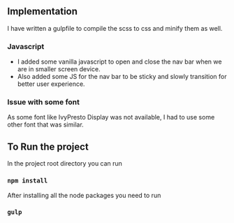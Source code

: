 ## Implementation

I have written a gulpfile to compile the scss to css and minify them as well.
### Javascript
* I added some vanilla javascript to open and close the nav bar when we are in smaller screen device. 
* Also added some JS for the nav bar to be sticky and slowly transition for better user experience.
### Issue with some font
As some font like IvyPresto Display was not available, I had to use some other font that was similar. 

## To Run the project

In the project root directory you can run 

### `npm install`

After installing all the node packages you need to run 

### `gulp`

